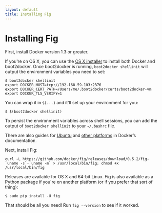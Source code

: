 ```yaml
---
layout: default
title: Installing Fig
---
```


Installing Fig
==============

First, install Docker version 1.3 or greater.

If you're on OS X, you can use the [OS X installer](https://docs.docker.com/installation/mac/) to install both Docker and boot2docker. Once boot2docker is running, `boot2docker shellinit` will output the environment variables you need to set:

    $ boot2docker shellinit
    export DOCKER_HOST=tcp://192.168.59.103:2376
    export DOCKER_CERT_PATH=/Users/me/.boot2docker/certs/boot2docker-vm
    export DOCKER_TLS_VERIFY=1

You can wrap it in `$(...)` and it'll set up your environment for you:

    $ $(boot2docker shellinit)

To persist the environment variables across shell sessions, you can add the output of `boot2docker shellinit` to your `~/.bashrc` file.

There are also guides for [Ubuntu](https://docs.docker.com/installation/ubuntulinux/) and [other platforms](https://docs.docker.com/installation/) in Docker’s documentation.

Next, install Fig:

    curl -L https://github.com/docker/fig/releases/download/0.5.2/fig-`uname -s`-`uname -m` > /usr/local/bin/fig; chmod +x /usr/local/bin/fig

Releases are available for OS X and 64-bit Linux. Fig is also available as a Python package if you're on another platform (or if you prefer that sort of thing):

    $ sudo pip install -U fig

That should be all you need! Run `fig --version` to see if it worked.
